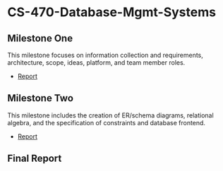 # CS-470-Database-Mgmt-Systems

## Milestone One 


This milestone focuses on information collection and requirements, architecture, scope, ideas, platform, and team member roles.
* [Report](Reports/Milestone%20One%20Report.pdf)

## Milestone Two

This milestone includes the creation of ER/schema diagrams, relational algebra, and the specification of constraints and database frontend.  
* [Report](https://docs.google.com/document/d/12RYkWjz5F-jLokxXthn66EKp4cQCUk1SCy0JNhrsmSw/edit?usp=sharing)

## Final Report
